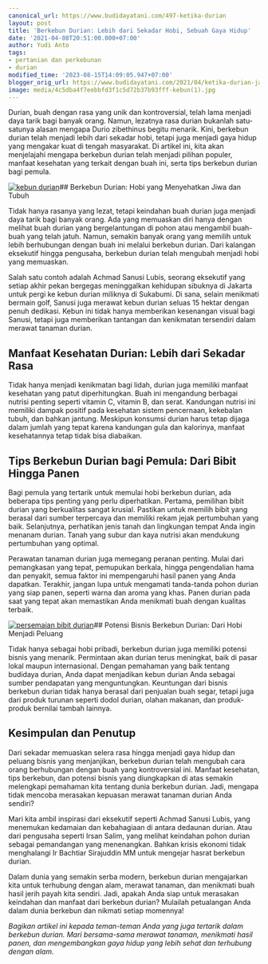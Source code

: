 ```yaml
---
canonical_url: https://www.budidayatani.com/497-ketika-durian
layout: post
title: 'Berkebun Durian: Lebih dari Sekadar Hobi, Sebuah Gaya Hidup'
date: '2021-04-08T20:51:00.000+07:00'
author: Yudi Anto
tags:
- pertanian dan perkebunan
- durian
modified_time: '2023-08-15T14:09:05.947+07:00'
blogger_orig_url: https://www.budidayatani.com/2021/04/ketika-durian-jadi-gaya-hidup.html
image: media/4c5dba4f7eebbfd3f1c5d72b37b93fff-kebun(1).jpg
---
```

Durian, buah dengan rasa yang unik dan kontroversial, telah lama menjadi daya tarik bagi banyak orang. Namun, lezatnya rasa durian bukanlah satu-satunya alasan mengapa Durio zibethinus begitu menarik. Kini, berkebun durian telah menjadi lebih dari sekadar hobi, tetapi juga menjadi gaya hidup yang mengakar kuat di tengah masyarakat. Di artikel ini, kita akan menjelajahi mengapa berkebun durian telah menjadi pilihan populer, manfaat kesehatan yang terkait dengan buah ini, serta tips berkebun durian bagi pemula.

[![kebun durian](https://blogger.googleusercontent.com/img/b/R29vZ2xl/AVvXsEhrTsDJGlaIOeotpenAYKlR-TtsGgWBTmlZPkhZJ6EAtJMxxy5k3myekIEiFLVxJaUjeosMmTeFBM74g1JXgjKni1enc7USvBoPzigW9y4vZOksJCe_trLtD7518zbCEy5AtPxnu340d1P4tFp0UQhyGoRwR7kwQ7-hYELAeKN9KacKwTgDT8woO26yjMPn/w640-h360/kebun(1).jpg)](https://blogger.googleusercontent.com/img/b/R29vZ2xl/AVvXsEhrTsDJGlaIOeotpenAYKlR-TtsGgWBTmlZPkhZJ6EAtJMxxy5k3myekIEiFLVxJaUjeosMmTeFBM74g1JXgjKni1enc7USvBoPzigW9y4vZOksJCe_trLtD7518zbCEy5AtPxnu340d1P4tFp0UQhyGoRwR7kwQ7-hYELAeKN9KacKwTgDT8woO26yjMPn/s2133/kebun(1).jpg)## Berkebun Durian: Hobi yang Menyehatkan Jiwa dan Tubuh

Tidak hanya rasanya yang lezat, tetapi keindahan buah durian juga menjadi daya tarik bagi banyak orang. Ada yang memuaskan diri hanya dengan melihat buah durian yang bergelantungan di pohon atau mengambil buah-buah yang telah jatuh. Namun, semakin banyak orang yang memilih untuk lebih berhubungan dengan buah ini melalui berkebun durian. Dari kalangan eksekutif hingga pengusaha, berkebun durian telah mengubah menjadi hobi yang memuaskan.

Salah satu contoh adalah Achmad Sanusi Lubis, seorang eksekutif yang setiap akhir pekan bergegas meninggalkan kehidupan sibuknya di Jakarta untuk pergi ke kebun durian miliknya di Sukabumi. Di sana, selain menikmati bermain golf, Sanusi juga merawat kebun durian seluas 15 hektar dengan penuh dedikasi. Kebun ini tidak hanya memberikan kesenangan visual bagi Sanusi, tetapi juga memberikan tantangan dan kenikmatan tersendiri dalam merawat tanaman durian.

## Manfaat Kesehatan Durian: Lebih dari Sekadar Rasa

Tidak hanya menjadi kenikmatan bagi lidah, durian juga memiliki manfaat kesehatan yang patut diperhitungkan. Buah ini mengandung berbagai nutrisi penting seperti vitamin C, vitamin B, dan serat. Kandungan nutrisi ini memiliki dampak positif pada kesehatan sistem pencernaan, kekebalan tubuh, dan bahkan jantung. Meskipun konsumsi durian harus tetap dijaga dalam jumlah yang tepat karena kandungan gula dan kalorinya, manfaat kesehatannya tetap tidak bisa diabaikan.

## Tips Berkebun Durian bagi Pemula: Dari Bibit Hingga Panen

Bagi pemula yang tertarik untuk memulai hobi berkebun durian, ada beberapa tips penting yang perlu diperhatikan. Pertama, pemilihan bibit durian yang berkualitas sangat krusial. Pastikan untuk memilih bibit yang berasal dari sumber terpercaya dan memiliki rekam jejak pertumbuhan yang baik. Selanjutnya, perhatikan jenis tanah dan lingkungan tempat Anda ingin menanam durian. Tanah yang subur dan kaya nutrisi akan mendukung pertumbuhan yang optimal.

Perawatan tanaman durian juga memegang peranan penting. Mulai dari pemangkasan yang tepat, pemupukan berkala, hingga pengendalian hama dan penyakit, semua faktor ini mempengaruhi hasil panen yang Anda dapatkan. Terakhir, jangan lupa untuk mengamati tanda-tanda pohon durian yang siap panen, seperti warna dan aroma yang khas. Panen durian pada saat yang tepat akan memastikan Anda menikmati buah dengan kualitas terbaik.

[![persemaian bibit durian](https://blogger.googleusercontent.com/img/b/R29vZ2xl/AVvXsEhMnDsTWNbWJN06YstqUKgGwSLcTX7odgBv00sKtT7KtT-wSilE1H8XkHCGeCCgwG8yD7QnHNoETKAC0hQ-Up8qik9yERBsxGHHsyGmJo1hbyc2avZn555CNytSN1ArrBaJUOQk34-QfI7ESG05D5rgILztTx2-ppyvYCmgkzL47Ksgn6aQxuXaWtu4zhq8/w640-h360/durian(4).jpg)](https://blogger.googleusercontent.com/img/b/R29vZ2xl/AVvXsEhMnDsTWNbWJN06YstqUKgGwSLcTX7odgBv00sKtT7KtT-wSilE1H8XkHCGeCCgwG8yD7QnHNoETKAC0hQ-Up8qik9yERBsxGHHsyGmJo1hbyc2avZn555CNytSN1ArrBaJUOQk34-QfI7ESG05D5rgILztTx2-ppyvYCmgkzL47Ksgn6aQxuXaWtu4zhq8/s2133/durian(4).jpg)## Potensi Bisnis Berkebun Durian: Dari Hobi Menjadi Peluang

Tidak hanya sebagai hobi pribadi, berkebun durian juga memiliki potensi bisnis yang menarik. Permintaan akan durian terus meningkat, baik di pasar lokal maupun internasional. Dengan pemahaman yang baik tentang budidaya durian, Anda dapat menjadikan kebun durian Anda sebagai sumber pendapatan yang menguntungkan. Keuntungan dari bisnis berkebun durian tidak hanya berasal dari penjualan buah segar, tetapi juga dari produk turunan seperti dodol durian, olahan makanan, dan produk-produk bernilai tambah lainnya.

## Kesimpulan dan Penutup

Dari sekadar memuaskan selera rasa hingga menjadi gaya hidup dan peluang bisnis yang menjanjikan, berkebun durian telah mengubah cara orang berhubungan dengan buah yang kontroversial ini. Manfaat kesehatan, tips berkebun, dan potensi bisnis yang diungkapkan di atas semakin melengkapi pemahaman kita tentang dunia berkebun durian. Jadi, mengapa tidak mencoba merasakan kepuasan merawat tanaman durian Anda sendiri?

Mari kita ambil inspirasi dari eksekutif seperti Achmad Sanusi Lubis, yang menemukan kedamaian dan kebahagiaan di antara dedaunan durian. Atau dari pengusaha seperti Irsan Salim, yang melihat keindahan pohon durian sebagai pemandangan yang menenangkan. Bahkan krisis ekonomi tidak menghalangi Ir Bachtiar Sirajuddin MM untuk mengejar hasrat berkebun durian.

Dalam dunia yang semakin serba modern, berkebun durian mengajarkan kita untuk terhubung dengan alam, merawat tanaman, dan menikmati buah hasil jerih payah kita sendiri. Jadi, apakah Anda siap untuk merasakan keindahan dan manfaat dari berkebun durian? Mulailah petualangan Anda dalam dunia berkebun dan nikmati setiap momennya!

*Bagikan artikel ini kepada teman-teman Anda yang juga tertarik dalam berkebun durian. Mari bersama-sama merawat tanaman, menikmati hasil panen, dan mengembangkan gaya hidup yang lebih sehat dan terhubung dengan alam.*

